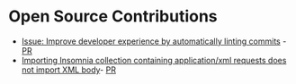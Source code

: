 # Open Source Contributions

- [Issue: Improve developer experience by automatically linting commits](https://github.com/defenseunicorns/pepr/issues/1105) - [PR](https://github.com/defenseunicorns/pepr/pull/1160)
- [Importing Insomnia collection containing application/xml requests does not import XML body](https://github.com/usebruno/bruno/issues/3106)- [PR](https://github.com/usebruno/bruno/pull/3168)
